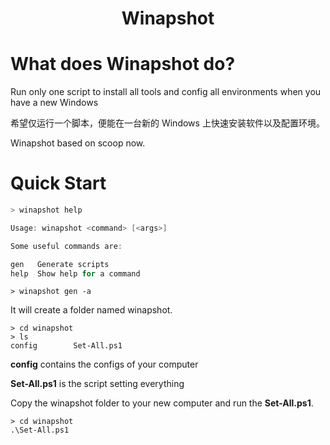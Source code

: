 # <center>Winapshot</center>

# What does Winapshot do?
Run only one script to install all tools and config all environments when you have a new Windows

希望仅运行一个脚本，便能在一台新的 Windows 上快速安装软件以及配置环境。

Winapshot based on scoop now.

# Quick Start

```powershell
> winapshot help

Usage: winapshot <command> [<args>]

Some useful commands are:

gen   Generate scripts
help  Show help for a command
```

    > winapshot gen -a

It will create a folder named winapshot.

    > cd winapshot
    > ls
    config        Set-All.ps1

**config** contains the configs of your computer

**Set-All.ps1** is the script setting everything

Copy the winapshot folder to your new computer and run the **Set-All.ps1**.

    > cd winapshot
    .\Set-All.ps1